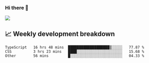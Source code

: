 ### Hi there 👋
<img align="center" src="https://github-readme-stats.vercel.app/api?username=Tumao727&show_icons=true&hide_title=true&theme=dracula" />


## 📈 Weekly development breakdown
<!--START_SECTION:waka-->

```text
TypeScript   16 hrs 48 mins  ███████████████████▒░░░░░   77.87 %
CSS          3 hrs 23 mins   ████░░░░░░░░░░░░░░░░░░░░░   15.68 %
Other        56 mins         █░░░░░░░░░░░░░░░░░░░░░░░░   04.33 %
```

<!--END_SECTION:waka-->